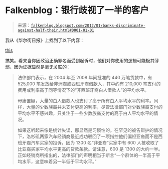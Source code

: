 <!--yml

category: 未分类

date: 2024-05-12 20:36:41

-->

# Falkenblog：银行歧视了一半的客户

> 来源：[`falkenblog.blogspot.com/2012/01/banks-discriminate-against-half-their.html#0001-01-01`](http://falkenblog.blogspot.com/2012/01/banks-discriminate-against-half-their.html#0001-01-01)

我从《华尔街日报》上找到了以下内容：

[this](http://online.wsj.com/article/business_world.html)

搞笑。看来当你因政治正确罪名而受到起诉时，他们对你使用的逻辑可能极其薄弱，因为证据显然是毫无关联的：

> 法律部门表示，在 2004 年至 2008 年间批准的 440 万笔贷款中，有 525,000 笔发放给非洲裔或西班牙裔借款人，其中约有 210,000 笔支付的费用或利率高于同等情况下的“非西班牙裔白人借款人”的平均水平。
> 
> 毋庸置疑，大量的白人借款人也支付了高于所有白人平均水平的利率。同样，大量的少数族裔并未支付更高的利率，尽管法律部门对少数族裔支付的平均水平不感兴趣，只关注于一些少数族裔支付的高于白人平均水平的情况。
> 
> 如果这听起来像是统计失误，那显然是习惯性的。在罕见的被告辩护的情况下，洛杉矶两家汽车经销商最近成功驳回了一项指控他们偏袒亚裔而不是西班牙裔汽车买家的投诉，因为 1300 名“非亚裔”买家中有 600 人被收取了比亚裔买家平均水平更高的贷款条款。请注意，600 是 1300 的大约一半。正如经销商所指出的，法律部门的声明相当于断言“一个群体的一半高于平均水平，这意味着另一半低于平均水平。”
